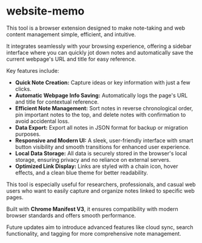 # website-memo

 This tool is a browser extension designed to make note-taking and web content management simple, efficient, and intuitive.

It integrates seamlessly with your browsing experience, offering a sidebar interface where you can quickly jot down notes and automatically save the current webpage's URL and title for easy reference.

Key features include:

- **Quick Note Creation:** Capture ideas or key information with just a few clicks.
- **Automatic Webpage Info Saving:** Automatically logs the page's URL and title for contextual reference.
- **Efficient Note Management:** Sort notes in reverse chronological order, pin important notes to the top, and delete notes with confirmation to avoid accidental loss.
- **Data Export:** Export all notes in JSON format for backup or migration purposes.
- **Responsive and Modern UI:** A sleek, user-friendly interface with smart button visibility and smooth transitions for enhanced user experience.
- **Local Data Storage:** All data is securely stored in the browser's local storage, ensuring privacy and no reliance on external servers.
- **Optimized Link Display:** Links are styled with a chain icon, hover effects, and a clean blue theme for better readability.

This tool is especially useful for researchers, professionals, and casual web users who want to easily capture and organize notes linked to specific web pages. 

Built with **Chrome Manifest V3**, it ensures compatibility with modern browser standards and offers smooth performance.

Future updates aim to introduce advanced features like cloud sync, search functionality, and tagging for more comprehensive note management.
